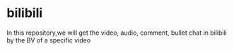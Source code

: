# bilibili
In this repository,we will get the video, audio, comment, bullet chat in bilibili by the BV of a specific video
